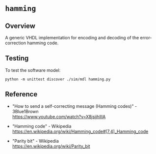 # `hamming`

## Overview

A generic VHDL implementation for encoding and decoding of the error-correction hamming code.

## Testing

To test the software model:
```
python -m unittest discover ./sim/mdl hamming.py
```

## Reference

- "How to send a self-correcting message (Hamming codes)" - 3Blue1Brown  
https://www.youtube.com/watch?v=X8jsijhllIA

- "Hamming code" - Wikipedia  
https://en.wikipedia.org/wiki/Hamming_code#[7,4]_Hamming_code

- "Parity bit" - Wikipedia  
https://en.wikipedia.org/wiki/Parity_bit